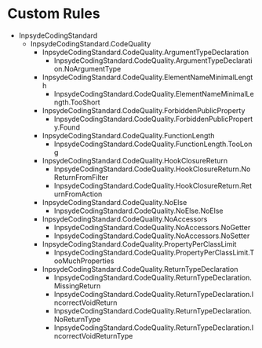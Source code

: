 # Custom Rules

- InpsydeCodingStandard
    - InpsydeCodingStandard.CodeQuality
        - InpsydeCodingStandard.CodeQuality.ArgumentTypeDeclaration
            - InpsydeCodingStandard.CodeQuality.ArgumentTypeDeclaration.NoArgumentType
        - InpsydeCodingStandard.CodeQuality.ElementNameMinimalLength
            - InpsydeCodingStandard.CodeQuality.ElementNameMinimalLength.TooShort
        - InpsydeCodingStandard.CodeQuality.ForbiddenPublicProperty
            - InpsydeCodingStandard.CodeQuality.ForbiddenPublicProperty.Found
        - InpsydeCodingStandard.CodeQuality.FunctionLength
            - InpsydeCodingStandard.CodeQuality.FunctionLength.TooLong
        - InpsydeCodingStandard.CodeQuality.HookClosureReturn
            - InpsydeCodingStandard.CodeQuality.HookClosureReturn.NoReturnFromFilter 
            - InpsydeCodingStandard.CodeQuality.HookClosureReturn.ReturnFromAction 
        - InpsydeCodingStandard.CodeQuality.NoElse
            - InpsydeCodingStandard.CodeQuality.NoElse.NoElse
        - InpsydeCodingStandard.CodeQuality.NoAccessors
            - InpsydeCodingStandard.CodeQuality.NoAccessors.NoGetter
            - InpsydeCodingStandard.CodeQuality.NoAccessors.NoSetter
        - InpsydeCodingStandard.CodeQuality.PropertyPerClassLimit
            - InpsydeCodingStandard.CodeQuality.PropertyPerClassLimit.TooMuchProperties
        - InpsydeCodingStandard.CodeQuality.ReturnTypeDeclaration
            - InpsydeCodingStandard.CodeQuality.ReturnTypeDeclaration.MissingReturn
            - InpsydeCodingStandard.CodeQuality.ReturnTypeDeclaration.IncorrectVoidReturn
            - InpsydeCodingStandard.CodeQuality.ReturnTypeDeclaration.NoReturnType
            - InpsydeCodingStandard.CodeQuality.ReturnTypeDeclaration.IncorrectVoidReturnType
